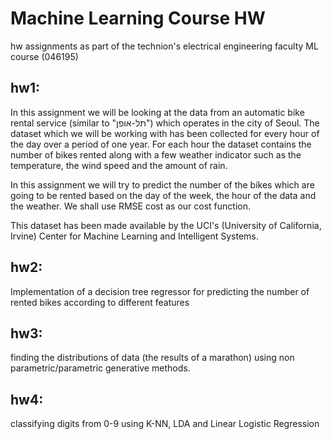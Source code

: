 # Machine Learning Course HW

hw assignments as part of the technion's electrical engineering faculty ML course (046195) 

## hw1:
In this assignment we will be looking at the data from an automatic bike rental service (similar to "תל-אופן") which operates in the city of Seoul. The dataset which we will be working with has been collected for every hour of the day over a period of one year. For each hour the dataset contains the number of bikes rented along with a few weather indicator such as the temperature, the wind speed and the amount of rain.

In this assignment we will try to predict the number of the bikes which are going to be rented based on the day of the week, the hour of the data and the weather. We shall use RMSE cost as our cost function.

This dataset has been made available by the UCI's (University of California, Irvine) Center for Machine Learning and Intelligent Systems.

## hw2:
Implementation of a decision tree regressor for predicting the number of rented bikes according to different features

## hw3:
finding the distributions of data (the results of a marathon) using non parametric/parametric generative methods.

## hw4:
classifying digits from 0-9 using K-NN, LDA and Linear Logistic Regression
